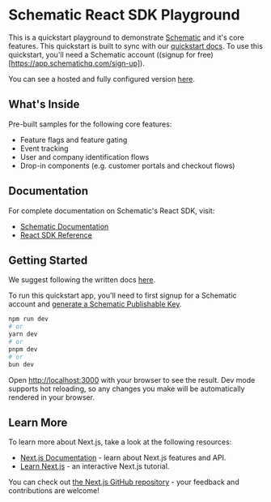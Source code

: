 # Schematic React SDK Playground

This is a quickstart playground to demonstrate [Schematic](https://www.schematichq.com/) and it's core features. This quickstart is built to sync with our [quickstart docs](https://docs.schematichq.com/quickstart/overview). To use this quickstart, you'll need a Schematic account ((signup for free)[https://app.schematichq.com/sign-up]).

You can see a hosted and fully configured version [here](https://schematic-demo-hosted-schematichq.vercel.app/entitlements).

## What's Inside

Pre-built samples for the following core features:

- Feature flags and feature gating
- Event tracking
- User and company identification flows
- Drop-in components (e.g. customer portals and checkout flows)

## Documentation

For complete documentation on Schematic's React SDK, visit:
- [Schematic Documentation](https://docs.schematichq.com/quickstart/overview)
- [React SDK Reference](https://docs.schematichq.com/sdks/react)

## Getting Started

We suggest following the written docs [here](https://docs.schematichq.com/quickstart/overview).

To run this quickstart app, you'll need to first signup for a Schematic account and [generate a Schematic Publishable Key](https://docs.schematichq.com/quickstart/account-setup). 

```bash
npm run dev
# or
yarn dev
# or
pnpm dev
# or
bun dev
```

Open [http://localhost:3000](http://localhost:3000) with your browser to see the result. Dev mode supports hot reloading, so any changes you make will be automatically rendered in your browser.

## Learn More

To learn more about Next.js, take a look at the following resources:

- [Next.js Documentation](https://nextjs.org/docs) - learn about Next.js features and API.
- [Learn Next.js](https://nextjs.org/learn) - an interactive Next.js tutorial.

You can check out [the Next.js GitHub repository](https://github.com/vercel/next.js) - your feedback and contributions are welcome!
